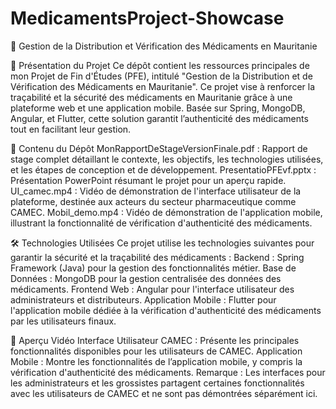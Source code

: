 # MedicamentsProject-Showcase
📘 Gestion de la Distribution et Vérification des Médicaments en Mauritanie

📑 Présentation du Projet
Ce dépôt contient les ressources principales de mon Projet de Fin d'Études (PFE), intitulé "Gestion de la Distribution et de Vérification des Médicaments en Mauritanie". Ce projet vise à renforcer la traçabilité et la sécurité des médicaments en Mauritanie grâce à une plateforme web et une application mobile. Basée sur Spring, MongoDB, Angular, et Flutter, cette solution garantit l’authenticité des médicaments tout en facilitant leur gestion.

📂 Contenu du Dépôt
    MonRapportDeStageVersionFinale.pdf : Rapport de stage complet détaillant le contexte, les objectifs, les technologies utilisées, et les étapes de conception et de            développement.
    PresentatioPFEvf.pptx : Présentation PowerPoint résumant le projet pour un aperçu rapide.
    UI_camec.mp4 : Vidéo de démonstration de l'interface utilisateur de la plateforme, destinée aux acteurs du secteur pharmaceutique comme CAMEC.
    Mobil_demo.mp4 : Vidéo de démonstration de l'application mobile, illustrant la fonctionnalité de vérification d'authenticité des médicaments.

🛠 Technologies Utilisées
Ce projet utilise les technologies suivantes pour garantir la sécurité et la traçabilité des médicaments :
    Backend : Spring Framework (Java) pour la gestion des fonctionnalités métier.
    Base de Données : MongoDB pour la gestion centralisée des données des médicaments.
    Frontend Web : Angular pour l'interface utilisateur des administrateurs et distributeurs.
    Application Mobile : Flutter pour l'application mobile dédiée à la vérification d'authenticité des médicaments par les utilisateurs finaux.

🎥 Aperçu Vidéo
    Interface Utilisateur CAMEC : Présente les principales fonctionnalités disponibles pour les utilisateurs de CAMEC.
    Application Mobile : Montre les fonctionnalités de l’application mobile, y compris la vérification d'authenticité des médicaments.
      Remarque : Les interfaces pour les administrateurs et les grossistes partagent certaines fonctionnalités avec les utilisateurs de CAMEC et ne sont pas démontrées             séparément ici.
